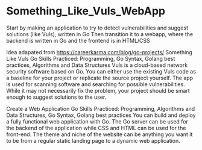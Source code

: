 # Something_Like_Vuls_WebApp
Start by making an application to try to detect vulnerabilities and suggest solutions (like Vuls), written in Go
Then transition it to a webapp, where the backend is written in Go and the frontend is in HTML/CSS

Idea adapated from https://careerkarma.com/blog/go-projects/
Something Like Vuls 
Go Skills Practiced: Programming, Go Syntax, Golang best practices, Algorithms and Data Structures
Vuls is a cloud-based network security software based on Go. You can either use the existing Vuls code as a baseline for your project or replicate the source project yourself. The app is used for scanning software and searching for possible vulnerabilities. While it may not necessarily fix the problem, your project should be smart enough to suggest solutions to the user. 

Create a Web Application 
Go Skills Practiced: Programming, Algorithms and Data Structures, Go Syntax, Golang best practices
You can build and deploy a fully functional web application with Go. The Go server can be used for the backend of the application while CSS and HTML can be used for the front-end. The theme and niche of the website can be anything you want it to be from a regular static landing page to a dynamic web application. 

